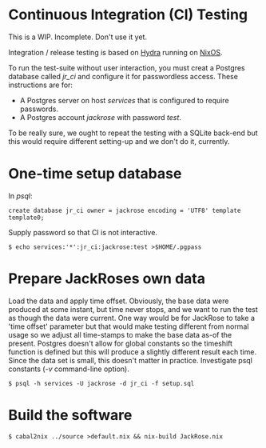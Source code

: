 Continuous Integration (CI) Testing
===========================================

This is a WIP.  Incomplete.  Don't use it yet.

Integration / release testing is based on [Hydra](https://nixos.org/hydra) running on [NixOS](https://nixos.org).

To run the test-suite without user interaction, you must creat a Postgres database called *jr_ci*
and configure it for passwordless access.  These instructions are for:

* A Postgres server on host _services_ that is configured to require passwords.
* A Postgres account _jackrose_ with password _test_.

To be really sure, we ought to repeat the testing with a SQLite back-end but this would require
different setting-up and we don't do it, currently.

# One-time setup database

In _psql_:

    create database jr_ci owner = jackrose encoding = 'UTF8' template template0;

Supply password so that CI is not interactive.

    $ echo services:'*':jr_ci:jackrose:test >$HOME/.pgpass

# Prepare JackRoses own data

Load the data and apply time offset.  Obviously, the base data were produced at some instant,
but time never stops, and we want to run the test as though the data were current.  One way
would be for JackRose to take a 'time offset' parameter but that would make testing different
from normal usage so we adjust all time-stamps to make the base data as-of the present.
Postgres doesn't allow for global constants so the timeshift function is defined but this
will produce a slightly different result each time.  Since the data set is small, this doesn't
matter in practice.  Investigate psql constants (_-v_ command-line option).

    $ psql -h services -U jackrose -d jr_ci -f setup.sql

# Build the software

    $ cabal2nix ../source >default.nix && nix-build JackRose.nix
